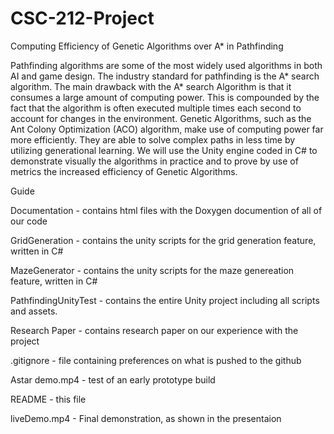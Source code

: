 # CSC-212-Project

Computing Efficiency of Genetic Algorithms over A* in Pathfinding

Pathfinding algorithms are some of the most widely used algorithms in both AI and game design. The industry standard for pathfinding is the A* search algorithm. The main drawback with the A* search Algorithm is that it consumes a large amount of computing power. This is compounded by the fact that the algorithm is often executed multiple times each second to account for changes in the environment. Genetic Algorithms, such as the Ant Colony Optimization (ACO) algorithm, make use of computing power far more efficiently. They are able to solve complex paths in less time by utilizing generational learning. We will use the Unity engine coded in C# to demonstrate visually the algorithms in practice and to prove by use of metrics the increased efficiency of Genetic Algorithms. 

Guide

Documentation - contains html files with the Doxygen documention of all of our code

GridGeneration - contains the unity scripts for the grid generation feature, written in C#

MazeGenerator - contains the unity scripts for the maze genereation feature, written in C#

PathfindingUnityTest - contains the entire Unity project including all scripts and assets.

Research Paper - contains research paper on our experience with the project

.gitignore - file containing preferences on what is pushed to the github

Astar demo.mp4 - test of an early prototype build

README - this file

liveDemo.mp4 - Final demonstration, as shown in the presentaion
